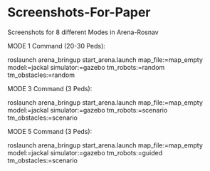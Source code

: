 # Screenshots-For-Paper
Screenshots for 8 different Modes in Arena-Rosnav


MODE 1 Command (20-30 Peds):

roslaunch arena_bringup start_arena.launch map_file:=map_empty model:=jackal simulator:=gazebo tm_robots:=random tm_obstacles:=random

MODE 3 Command (3 Peds):

roslaunch arena_bringup start_arena.launch map_file:=map_empty model:=jackal simulator:=gazebo tm_robots:=scenario tm_obstacles:=scenario

MODE 5 Command (3 Peds):

roslaunch arena_bringup start_arena.launch map_file:=map_empty model:=jackal simulator:=gazebo tm_robots:=guided tm_obstacles:=scenario
